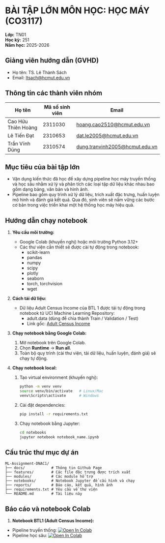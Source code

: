 # BÀI TẬP LỚN MÔN HỌC: HỌC MÁY (CO3117)

**Lớp:** TN01  
**Học kỳ:** 251  
**Năm học:** 2025-2026

## Giảng viên hướng dẫn (GVHD)

- Họ tên: TS. Lê Thành Sách
- Email: <ltsach@hcmut.edu.vn>

## Thông tin các thành viên nhóm

| Họ tên              | Mã số sinh viên | Email                          |
| ------------------- | --------------- | ------------------------------ |
| Cao Hữu Thiên Hoàng | 2311030         | <hoang.cao2510@hcmut.edu.vn>     |
| Lê Tiến Đạt         | 2310653         | <dat.le2005@hcmut.edu.vn>        |
| Trần Vĩnh Dũng      | 2310574         | <dung.tranvinh2005@hcmut.edu.vn> |

## Mục tiêu của bài tập lớn

- Vận dụng kiến thức đã học để xây dựng pipeline học máy truyền thống và học sâu nhằm xử lý và phân tích các loại tập dữ liệu khác nhau bao gồm dạng bảng, văn bản và hình ảnh.
- Pipeline bao gồm quy trình xử lý dữ liệu, trích xuất đặc trưng, huấn luyện mô hình và đánh giá kết quả. Qua đó, sinh viên sẽ nắm vững các bước cơ bản trong việc triển khai một hệ thống học máy hiệu quả.

## Hướng dẫn chạy notebook

1. **Yêu cầu môi trường:**

   - Google Colab (khuyến nghị) hoặc môi trường Python 3.12+
   - Các thư viện cần thiết sẽ được cài tự động trong notebook:
     - scikit-learn
     - pandas
     - numpy
     - scipy
     - plotly
     - seaborn
     - torch, torchvision
     - wget

2. **Cách tải dữ liệu:**
   - Dữ liệu Adult Census Income của BTL 1 được tải tự động trong notebook từ UCI Machine Learning Repository:
     - adult.data (dùng để chia thành Train / Validation / Test)
     - Link gốc: [Adult Census Income](https://archive.ics.uci.edu/ml/machine-learning-databases/adult/adult.data)
3. **Chạy notebook bằng Google Colab:**
   1. Mở notebook trên Google Colab.
   2. Chọn **Runtime** → **Run all**.
   3. Toàn bộ quy trình (cài thư viện, tải dữ liệu, huấn luyện, đánh giá) sẽ chạy tự động.
4. **Chạy notebook local:**
   1. Tạo virtual environment (khuyến nghị):

      ```bash
      python -m venv venv
      source venv/bin/activate   # Linux/Mac
      venv\Scripts\activate      # Windows
      ```

   2. Cài đặt dependencies:

      ```bash
      pip install -r requirements.txt
      ```

   3. Chạy notebook bằng Jupyter:

      ```bash
      cd notebooks
      jupyter notebook notebook_name.ipynb
      ```

## Cấu trúc thư mục dự án

```text
ML-Assignment-DNAC1/
├── docs/            # Thông tin Github Page
├── features/        # Các file đặc trưng được trích xuất
├── modules/         # Các module hỗ trợ
├── notebooks/       # Notebook Jupyter để cấu hình và chạy
├── reports/         # Báo cáo, kết quả, hình ảnh
├── requirements.txt # Yêu cầu về thư viện
└── README.md        # Tài liệu này
```

## Báo cáo và notebook Colab

1. **Notebook BTL1 (Adult Census Income):**

- Pipeline truyền thống: [![Open In Colab](https://colab.research.google.com/assets/colab-badge.svg)](https://colab.research.google.com/github/broistg/ML-Assignment-DNAC1/blob/main/notebooks/BTL1_traditional.ipynb)
- Pipeline học sâu: [![Open In Colab](https://colab.research.google.com/assets/colab-badge.svg)](https://colab.research.google.com/github/broistg/ML-Assignment-DNAC1/blob/main/notebooks/BTL1_deep_learning.ipynb)
